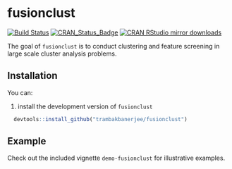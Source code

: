 <!-- README.md is generated from README.Rmd. Please edit that file -->
fusionclust
===========
[![Build Status](https://travis-ci.org/trambakbanerjee/fusionclust.svg?branch=master)](https://travis-ci.org/trambakbanerjee/fusionclust)
[![CRAN_Status_Badge](http://www.r-pkg.org/badges/version/fusionclust)](https://cran.r-project.org/package=fusionclust)
[![CRAN RStudio mirror downloads](http://cranlogs.r-pkg.org/badges/fusionclust)](http://www.r-pkg.org/pkg/fusionclust)


The goal of `fusionclust` is to conduct clustering and feature screening in large scale cluster analysis problems.

Installation
-----------
You can:

1. install the development version of `fusionclust`

 ```R
   devtools::install_github("trambakbanerjee/fusionclust")
   ```

Example
-------

Check out the included vignette `demo-fusionclust` for illustrative examples.
